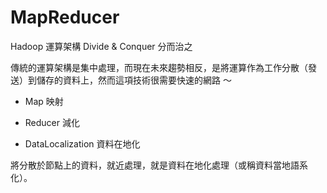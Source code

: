 # MapReducer
Hadoop 運算架構 Divide & Conquer 分而治之

傳統的運算架構是集中處理，而現在未來趨勢相反，是將運算作為工作分散（發送）到儲存的資料上，然而這項技術很需要快速的網路 ～

* Map 映射

* Reducer 減化

* DataLocalization 資料在地化

將分散於節點上的資料，就近處理，就是資料在地化處理（或稱資料當地語系化）。


